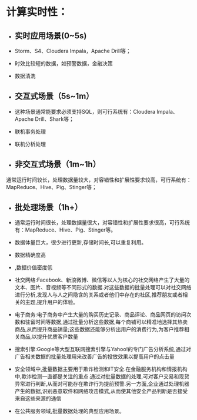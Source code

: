 # 计算实时性：

* ## 实时应用场景\(0~5s\)
* Storm、S4、Cloudera Impala，Apache Drill等；

* 时效比较短的数据，如预警数据，金融决策

* 数据清洗

* ## 交互式场景（5s~1m）
* 这种场景通常能要求必须支持SQL，则可行系统有：Cloudera Impala、Apache Drill、Shark等；

* 联机事务处理

* 联机分析处理

* ## 非交互式场景（1m~1h）

通常运行时间较长，处理数据量较大，对容错性和扩展性要求较高，可行系统有：MapReduce、Hive、Pig、Stinger等；

* ## 批处理场景（1h+）
* 通常运行时间很长，处理数据量很大，对容错性和扩展性要求很高，可行系统有：MapReduce、Hive、Pig、Stinger等。

* 数据体量巨大，很少进行更新,存储时间长,可以重复利用。

* 数据精确度高

* ,数据价值密度低

* 社交网络:Facebook、新浪微博、微信等以人为核心的社交网络产生了大量的文本、图片、音视频等不同形式的数据.对这些数据的批量处理可以对社交网络进行分析,发现人与人之间隐含的关系或者他们中存在的社区,推荐朋友或者相关的主题,提升用户的体验。

* 电子商务:电子商务中产生大量的购买历史记录、商品评论、商品网页的访问次数和驻留时间等数据,通过批量分析这些数据,每个商铺可以精准地选择其热卖商品,从而提升商品销量;这些数据还能够分析出用户的消费行为,为客户推荐相关商品,以提升优质客户数量

* 搜索引擎:Google等大型互联网搜索引擎与Yahoo!的专门广告分析系统,通过对广告相关数据的批量处理用来改善广告的投放效果以提高用户的点击量

* 安全领域中,批量数据主要用于欺诈检测和IT安全.在金融服务机构和情报机构中,欺诈检测一直都是关注的重点.通过对批量数据的处理,可对客户交易和现货异常进行判断,从而对可能存在欺诈行为提前预警.另一方面,企业通过处理机器产生的数据,识别恶意软件和网络攻击模式,从而使其他安全产品判断是否接受来自这些来源的通信

* 在公共服务领域,批量数据处理的典型应用场景。



